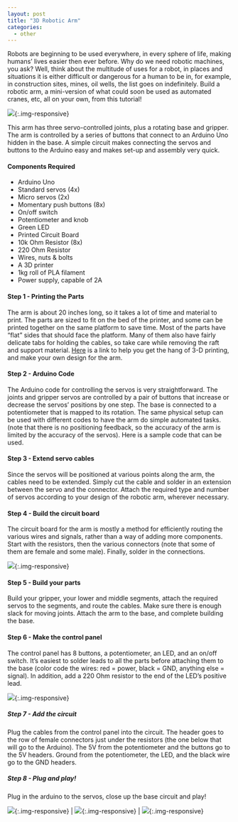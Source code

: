 ```yaml
---
layout: post
title: "3D Robotic Arm"
categories:
  - other
---
```


Robots are beginning to be used everywhere, in every sphere of life, making humans’ lives easier then ever before. Why do we need robotic machines, you ask? Well, think about the multitude of uses for a robot, in places and situations it is either difficult or dangerous for a human to be in, for example, in construction sites, mines, oil wells, the list goes on indefinitely. Build a robotic arm, a mini-version of what could soon be used as automated cranes, etc, all on your own, from this tutorial!

![][1]{:.img-responsive}

This arm has three servo-controlled joints, plus a rotating base and gripper. The arm is controlled by a series of buttons that connect to an Arduino Uno hidden in the base. A simple circuit makes connecting the servos and buttons to the Arduino easy and makes set-up and assembly very quick.

#### Components Required 

* Arduino Uno
* Standard servos (4x)
* Micro servos (2x)
* Momentary push buttons (8x)
* On/off switch
* Potentiometer and knob
* Green LED
* Printed Circuit Board
* 10k Ohm Resistor (8x)
* 220 Ohm Resistor 
* Wires, nuts & bolts
* A 3D printer
* 1kg roll of PLA filament
* Power supply, capable of 2A

#### Step 1 - Printing the Parts

The arm is about 20 inches long, so it takes a lot of time and material to print. The parts are sized to fit on the bed of the printer, and some can be printed together on the same platform to save time. Most of the parts have “flat” sides that should face the platform. Many of them also have fairly delicate tabs for holding the cables, so take care while removing the raft and support material. [Here](https://www.instructables.com/id/3D-Printing-Basics/) is a link to help you get the hang of 3-D printing, and make your own design for the arm.

#### Step 2 - Arduino Code

The Arduino code for controlling the servos is very straightforward. The joints and gripper servos are controlled by a pair of buttons that increase or decrease the servos’ positions by one step. The base is connected to a potentiometer that is mapped to its rotation.
The same physical setup can be used with different codes to have the arm do simple automated tasks. (note that there is no positioning feedback, so the accuracy of the arm is limited by the accuracy of the servos). Here is a sample code that can be used.

#### Step 3 - Extend servo cables

Since the servos will be positioned at various points along the arm, the cables need to be extended. Simply cut the cable and solder in an extension between the servo and the connector. Attach the required type and number of servos according to your design of the robotic arm, wherever necessary.


#### Step 4 - Build the circuit board

The circuit board for the arm is mostly a method for efficiently routing the various wires and signals, rather than a way of adding more components. Start with the resistors, then the various connectors (note that some of them are female and some male). Finally, solder in the connections.

![][2]{:.img-responsive}

#### Step 5 - Build your parts

Build your gripper, your lower and middle segments, attach the required servos to the segments, and route the cables. Make sure there is enough slack for moving joints. Attach the arm to the base, and complete building the base.

#### Step 6 - Make the control panel
The control panel has 8 buttons, a potentiometer, an LED, and an on/off switch. It’s easiest to solder leads to all the parts before attaching them to the base (color code the wires: red = power, black = GND, anything else = signal). In addition, add a 220 Ohm resistor to the end of the LED’s positive lead.

![][3]{:.img-responsive}

##### Step 7 - Add the circuit

Plug the cables from the control panel into the circuit. The header goes to the row of female connectors just under the resistors (the one below that will go to the Arduino). The 5V from the potentiometer and the buttons go to the 5V headers. Ground from the potentiometer, the LED, and the black wire go to the GND headers.

##### Step 8 - Plug and play!

Plug in the arduino to the servos, close up the base circuit and play!

![][4]{:.img-responsive} | ![][5]{:.img-responsive} | ![][6]{:.img-responsive}

[1]: /img/tutorial/other/robotic_arm/arm.jpg
[2]: /img/tutorial/other/robotic_arm/circuit.jpg
[3]: /img/tutorial/other/robotic_arm/control.jpg
[4]: /img/tutorial/other/robotic_arm/prototype1.jpg
[5]: /img/tutorial/other/robotic_arm/prototype2.jpg
[6]: /img/tutorial/other/robotic_arm/prototype3.jpg




















